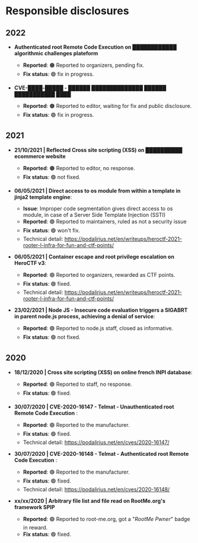 # Responsible disclosures

## 2022

 - **Authenticated root Remote Code Execution on ████████████ algorithmic challenges plateform**
   - **Reported**: 🟠 Reported to organizers, pending fix.
   - **Fix status**: 🟢 fix in progress.
   
 - **CVE-████-█████ - ██████ ██████████████ ██████ ███████████ ████**
   - **Reported**: 🟠 Reported to editor, waiting for fix and public disclosure.
   - **Fix status**: 🟢 fix in progress.
     
## 2021

 - **21/10/2021 | Reflected Cross site scripting (XSS) on ██████████ ecommerce website**
   - **Reported**: 🟠 Reported to editor, no response.
   - **Fix status**: 🟢 not fixed.
   
 - **06/05/2021 | Direct access to os module from within a template in jinja2 template engine**:
   - **Issue**: Improper code segmentation gives direct access to os module, in case of a Server Side Template Injection (SSTI)
   - **Reported**: 🟢 Reported to maintainers, ruled as not a security issue
   - **Fix status**: 🟢 won't fix.
   - Technical detail: https://podalirius.net/en/writeups/heroctf-2021-rooter-l-infra-for-fun-and-ctf-points/

 - **06/05/2021 | Container escape and root privilege escalation on HeroCTF v3**:
   - **Reported**: 🟢 Reported to organizers, rewarded as CTF points.
   - **Fix status**: 🟢 fixed.
   - Technical detail: https://podalirius.net/en/writeups/heroctf-2021-rooter-l-infra-for-fun-and-ctf-points/
   
 - **23/02/2021 | Node JS - Insecure code evaluation triggers a SIGABRT in parent node.js process, achieving a denial of service**:
   - **Reported**: 🟢 Reported to node.js staff, closed as informative.
   - **Fix status**: 🟢 not fixed.
 
## 2020
 
 - **18/12/2020 | Cross site scripting (XSS) on online french INPI database**:
   - **Reported**: 🟢 Reported to staff, no response.
   - **Fix status**: 🟢 fixed.

 - **30/07/2020 | CVE-2020-16147 - Telmat - Unauthenticated root Remote Code Execution** :
   - **Reported**: 🟢 Reported to the manufacturer.
   - **Fix status**: 🟢 fixed.
   - Technical detail: https://podalirius.net/en/cves/2020-16147/
   
 - **30/07/2020 | CVE-2020-16148 - Telmat - Authenticated root Remote Code Execution** :
   - **Reported**: 🟢 Reported to the manufacturer.
   - **Fix status**: 🟢 fixed.
   - Technical detail: https://podalirius.net/en/cves/2020-16148/

 - **xx/xx/2020 | Arbitrary file list and file read on RootMe.org's framework SPIP**
   - **Reported**: 🟢 Reported to root-me.org, got a "_RootMe Pwner_" badge in reward.
   - **Fix status**: 🟢 fixed.
